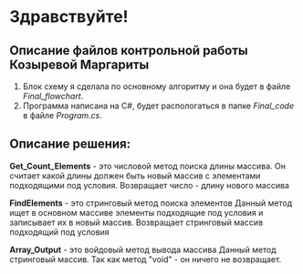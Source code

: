 # Здравствуйте! 
## Описание файлов контрольной работы Козыревой Маргариты

1. Блок схему я сделала по основному алгоритму и она будет в файле *Final_flowchart*.
2. Программа написана на C#, будет распологаться в папке *Final_code* в файле *Program.cs*.

## Описание решения:
**Get_Count_Elements** - это числовой метод поиска длины массива.
Он считает какой длины должен быть новый массив с элементами подходящими под условия. Возвращает число - длину нового массива


**FindElements** - это стринговый метод поиска элементов
Данный метод ищет в основном массиве элементы подходящие под условия и записывает их в новый массив. Возвращает стринговый  массив подходящий под условия


**Array_Output** - это войдовый метод вывода массива
Данный метод стринговый массив. Так как метод "void" - он ничего не возвращает.